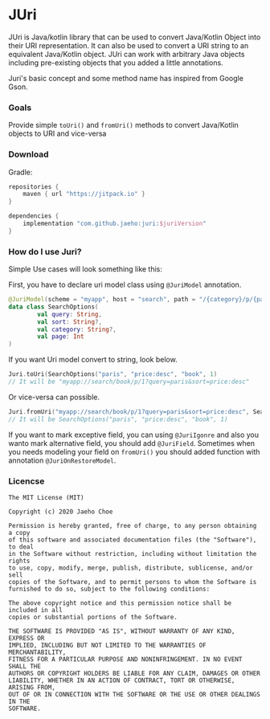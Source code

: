# JUri

JUri is Java/kotlin library that can be used to convert Java/Kotlin Object into their URI representation. It can also be used to convert a URI string to an equivalent Java/Kotlin object. JUri can work with arbitrary Java objects including pre-existing objects that you added a little annotations. 

Juri's basic concept and some method name has inspired from Google Gson.



### Goals

Provide simple `toUri()` and `fromUri()` methods to convert Java/Kotlin objects to URI and vice-versa

### Download

Gradle:

```groovy
repositories {
	maven { url "https://jitpack.io" }
}

dependencies {
	implementation "com.github.jaeho:juri:$juriVersion"
}
```



### How do I use Juri?

Simple Use cases will look something like this:

First, you have to declare uri model class using `@JuriModel` annotation. 

```kotlin
@JuriModel(scheme = "myapp", host = "search", path = "/{category}/p/{page}")
data class SearchOptions(
        val query: String,
        val sort: String?,
        val category: String?,
        val page: Int
)
```

If you want Uri model convert to string, look below.

```kotlin
Juri.toUri(SearchOptions("paris", "price:desc", "book", 1)
// It will be "myapp://search/book/p/1?query=paris&sort=price:desc"
```

Or vice-versa can possible.

```kotlin
Juri.fromUri("myapp://search/book/p/1?query=paris&sort=price:desc", SearchOptions::class.java)
// It will be SearchOptions("paris", "price:desc", "book", 1)
```

If you want to mark exceptive field, you can using `@JuriIgonre` and also you wanto mark alternative field, you should add `@JuriField`. Sometimes when you needs modeling your field on `fromUri()` you should added function with annotation `@JuriOnRestoreModel`.

### Licencse

```
The MIT License (MIT)

Copyright (c) 2020 Jaeho Choe

Permission is hereby granted, free of charge, to any person obtaining a copy
of this software and associated documentation files (the "Software"), to deal
in the Software without restriction, including without limitation the rights
to use, copy, modify, merge, publish, distribute, sublicense, and/or sell
copies of the Software, and to permit persons to whom the Software is
furnished to do so, subject to the following conditions:

The above copyright notice and this permission notice shall be included in all
copies or substantial portions of the Software.

THE SOFTWARE IS PROVIDED "AS IS", WITHOUT WARRANTY OF ANY KIND, EXPRESS OR
IMPLIED, INCLUDING BUT NOT LIMITED TO THE WARRANTIES OF MERCHANTABILITY,
FITNESS FOR A PARTICULAR PURPOSE AND NONINFRINGEMENT. IN NO EVENT SHALL THE
AUTHORS OR COPYRIGHT HOLDERS BE LIABLE FOR ANY CLAIM, DAMAGES OR OTHER
LIABILITY, WHETHER IN AN ACTION OF CONTRACT, TORT OR OTHERWISE, ARISING FROM,
OUT OF OR IN CONNECTION WITH THE SOFTWARE OR THE USE OR OTHER DEALINGS IN THE
SOFTWARE.
```



